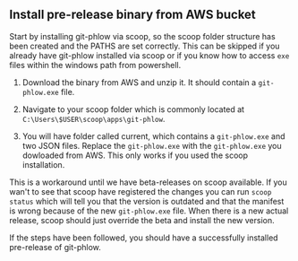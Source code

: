 ## Install pre-release binary from AWS bucket

Start by installing git-phlow via scoop, so the scoop folder structure has been created and the PATHS are set correctly. This can be skipped if you already have git-phlow installed via scoop or if you know how to access `exe` files within the windows path from powershell.

1. Download the binary from AWS and unzip it. It should contain a `git-phlow.exe` file.

2. Navigate to your scoop folder which is commonly located at `C:\Users\$USER\scoop\apps\git-phlow`.

3. You will have folder called current, which contains a `git-phlow.exe` and two JSON files.  Replace the `git-phlow.exe` with the `git-phlow.exe` you dowloaded from AWS. This only works if you used the scoop installation.


This is a workaround until we have beta-releases on scoop available. If you wan't to see that scoop have registered the changes you can run `scoop status` which will tell you that the version is outdated and that the manifest is wrong because of the new `git-phlow.exe` file. When there is a new actual release, scoop should just override the beta and install the new version. 


If the steps have been followed, you should have a successfully installed pre-release of git-phlow.




